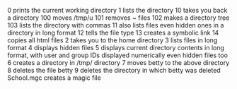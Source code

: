 0 prints the current working directory
1 lists the directory
10 takes you back a directory
100 moves /tmp/u
101 removes ~ files
102 makes a directory tree
103 lists the directory with commas
11 also lists files even hidden ones in a directory in long format
12 tells the file type
13 creates a symbolic link
14 copies all html files
2 takes you to the home directory
3 lists files in long format
4 displays hidden files
5 displays current directory contents in long format, with user and group IDs displayed numerically even hidden files too
6 creates a directory in /tmp/ directory
7 moves betty to the above directory
8 deletes the file betty
9 deletes the directory in which betty was deleted
School.mgc creates a magic file

